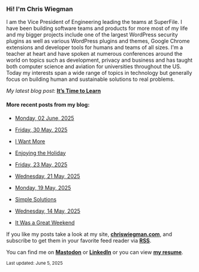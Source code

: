 ### Hi! I'm Chris Wiegman

I am the Vice President of Engineering leading the teams at SuperFile. I have been building software teams and products for more most of my life and my bigger projects include one of the largest WordPress security plugins as well as various WordPress plugins and themes, Google Chrome extensions and developer tools for humans and teams of all sizes. I'm a teacher at heart and have spoken at numerous conferences around the world on topics such as development, privacy and business and has taught both computer science and aviation for universities throughout the US. Today my interests span a wide range of topics in technology but generally focus on building human and sustainable solutions to real problems.

*My latest blog post*: **[It’s Time to Learn](https://chriswiegman.com/2025/06/its-time-to-learn/)**

#### More recent posts from my blog:



- [Monday, 02 June, 2025](https://chriswiegman.com/2025/06/monday-02-june-2025/)

- [Friday, 30 May, 2025](https://chriswiegman.com/2025/05/friday-30-may-2025/)

- [I Want More](https://chriswiegman.com/2025/05/i-want-more/)

- [Enjoying the Holiday](https://chriswiegman.com/2025/05/enjoying-the-holiday/)

- [Friday, 23 May, 2025](https://chriswiegman.com/2025/05/friday-23-may-2025/)

- [Wednesday, 21 May, 2025](https://chriswiegman.com/2025/05/wednesday-21-may-2025/)

- [Monday, 19 May, 2025](https://chriswiegman.com/2025/05/monday-19-may-2025/)

- [Simple Solutions](https://chriswiegman.com/2025/05/simple-solutions/)

- [Wednesday, 14 May, 2025](https://chriswiegman.com/2025/05/wednesday-14-may-2025/)

- [It Was a Great Weekend](https://chriswiegman.com/2025/05/it-was-a-great-weekend/)

If you like my posts take a look at my site, **[chriswiegman.com](https://chriswiegman.com/)**, and subscribe to get them in your favorite feed reader via **[RSS](https://chriswiegman.com/index.xml)**.

You can find me on **[Mastodon](https://mastodon.chriswiegman.com/@chris)** or **[LinkedIn](https://www.linkedin.com/in/chriswiegman)** or you can view **[my resume](https://cwie.co/resume)**.

<sub>Last updated: June 5, 2025</sub>
